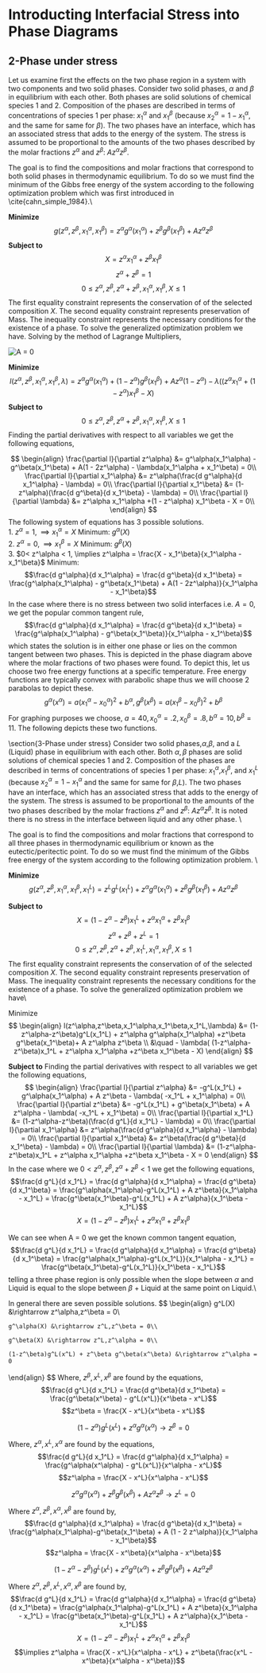 # Introducting Interfacial Stress into Phase Diagrams
## 2-Phase under stress
Let us examine first the effects on the two phase region in a system with two components and two solid phases. Consider two solid phases, $\alpha$ and $\beta$ in equilibrium with each other. Both phases are
solid solutions of chemical species 1 and 2. Composition of the phases are described in
terms of concentrations of species 1 per phase: $x_1^\alpha$ and $x_1^\beta$ (because $x_2^\alpha = 1 - x_1^\alpha$, and the same for same for $\beta$). The two phases have an interface, which has an associated stress that adds to the energy of the system. The stress is assumed to be proportional to the amounts of the two phases described by the molar fractions $z^\alpha$ and $z^\beta$: $A z^\alpha z^\beta$.

The goal is to find the compositions and molar fractions that correspond to both solid phases in thermodynamic equilibrium. To do so we must find the minimum of the Gibbs free energy of the system according to the following optimization problem which was first introduced in \cite{cahn_simple_1984}.\

**Minimize**
$$g(z^\alpha,z^\beta,x_1^\alpha,x_1^\beta) = z^\alpha g^\alpha(x_1^\alpha) +z^\beta g^\beta(x_1^\beta) + A z^\alpha z^\beta$$
**Subject to**
$$X =  z^\alpha x_1^\alpha +z^\beta x_1^\beta$$
$$z^\alpha +z^\beta = 1$$
$$0 \leq z^\alpha,z^\beta,z^\alpha+z^\beta, x_1^\alpha,x_1^\beta,X \leq 1$$
The first equality constraint represents the conservation of of the selected composition $X$. The second equality constraint represents preservation of Mass. The inequality constraint represents the necessary conditions for the existence of a phase. To solve the generalized optimization problem we have. Solving by the method of Lagrange Multipliers,

![A = 0](https://user-images.githubusercontent.com/112519285/210150692-23702ca9-9f62-498c-ade6-c2cb9ef8c88b.png)

**Minimize**
$$l(z^\alpha,z^\beta,x_1^\alpha,x_1^\beta,\lambda) =  z^\alpha g^\alpha(x_1^\alpha) +(1-z^\alpha)g^\beta(x_1^\beta)+ A z^\alpha (1-z^\alpha) - \lambda( (z^\alpha x_1^\alpha +(1-z^\alpha)x_1^\beta - X)$$
**Subject to**
$$0 \leq z^\alpha,z^\beta,z^\alpha+z^\beta, x_1^\alpha,x_1^\beta,X \leq 1$$
Finding the partial derivatives with respect to all variables we get the following equations, 

$$
\begin{align}
    \frac{\partial l}{\partial z^\alpha} &=  g^\alpha(x_1^\alpha) - g^\beta(x_1^\beta) + A(1 - 2z^\alpha) - \lambda(x_1^\alpha + x_1^\beta) = 0\\
    \frac{\partial l}{\partial x_1^\alpha} &=  z^\alpha(\frac{d g^\alpha}{d x_1^\alpha} - \lambda) = 0\\
    \frac{\partial l}{\partial x_1^\beta} &= (1-z^\alpha)(\frac{d g^\beta}{d x_1^\beta} - \lambda) = 0\\
    \frac{\partial l}{\partial \lambda} &= z^\alpha x_1^\alpha +(1 - z^\alpha) x_1^\beta - X = 0\\
\end{align}
$$
The following system of equations has 3 possible solutions. \
    1. $z^\alpha = 1, \implies x_1^\alpha = X$
    Minimum: $g^\alpha(X)$\
    2. $z^\alpha = 0, \implies x_1^\beta = X$
    Minimum: $g^\beta(X)$\
    3. $0< z^\alpha < 1, \implies z^\alpha = \frac{X - x_1^\beta}{x_1^\alpha - x_1^\beta}$
    Minimum: $$\frac{d g^\alpha}{d x_1^\alpha} = \frac{d g^\beta}{d x_1^\beta} = \frac{g^\alpha(x_1^\alpha) - g^\beta(x_1^\beta) + A(1 - 2z^\alpha)}{x_1^\alpha - x_1^\beta}$$
In the case where there is no stress between two solid interfaces i.e. $A = 0$, we get the popular common tangent rule, 
$$\frac{d g^\alpha}{d x_1^\alpha} = \frac{d g^\beta}{d x_1^\beta} = \frac{g^\alpha(x_1^\alpha) - g^\beta(x_1^\beta)}{x_1^\alpha - x_1^\beta}$$
which states the solution is in either one phase or lies on the common tangent between two phases. This is depicted in the phase diagram above where the molar fractions of two phases were found. To depict this, let us choose two free energy functions at a specific temperature. Free energy functions are typically convex with parabolic shape thus we will choose 2 parabolas to depict these. 
$$g^\alpha(x^\alpha) = a(x_1^\alpha - x_0^\alpha)^2 + b^\alpha, g^\beta(x^\beta) = a(x_1^\beta - x_0^\beta)^2 + b^\beta$$
For graphing purposes we choose, $a = 40, x_0^\alpha = .2, x_0^\beta = .8, b^\alpha = 10, b^\beta = 11$. The following depicts these two functions.


\section{3-Phase under stress}
Consider two solid phases,$\alpha$,$\beta$, and a $L$ (Liquid) phase in equilibrium with each other. Both $\alpha,\beta$ phases are solid solutions of chemical species 1 and 2. Composition of the phases are described in
terms of concentrations of species 1 per phase: $x_1^\alpha$,$x_1^\beta$, and $x_1^L$ (because $x_2^\alpha = 1 - x_1^\alpha$ and the same for same for $\beta$,$L$). The two phases have an interface, which has an associated stress that adds to the energy of the system. The stress is assumed to be proportional to the amounts of the two phases described by the molar fractions $z^\alpha$ and $z^\beta$: $A z^\alpha z^\beta$. It is noted there is no stress in the interface between liquid and any other phase. \\ 

The goal is to find the compositions and molar fractions that correspond to all three phases in thermodynamic equilibrium or known as the eutectic/peritectic point. To do so we must find the minimum of the Gibbs free energy of the system according to the following optimization problem. \\

**Minimize**
$$
\begin{equation}
g(z^\alpha,z^\beta,x_1^\alpha,x_1^\beta,x_1^L) = z^Lg^L(x_1^L) + z^\alpha g^\alpha(x_1^\alpha) +z^\beta g^\beta(x_1^\beta) + A z^\alpha z^\beta
\end{equation}
$$

**Subject to**
$$X = (1-z^\alpha-z^\beta)x_1^L + z^\alpha x_1^\alpha +z^\beta x_1^\beta$$
$$z^\alpha + z^\beta + z^L = 1$$
$$ 0 \leq z^\alpha,z^\beta,z^\alpha+z^\beta, x_1^L, x_1^\alpha,x_1^\beta,X \leq 1$$
The first equality constraint represents the conservation of of the selected composition $X$. The second equality constraint represents preservation of Mass. The inequality constraint represents the necessary conditions for the existence of a phase. To solve the generalized optimization problem we have\\

Minimize
$$
\begin{align}
    l(z^\alpha,z^\beta,x_1^\alpha,x_1^\beta,x_1^L,\lambda) &= (1-z^\alpha-z^\beta)g^L(x_1^L) + z^\alpha g^\alpha(x_1^\alpha) +z^\beta g^\beta(x_1^\beta)+ A z^\alpha z^\beta \\
    &\quad - \lambda( (1-z^\alpha-z^\beta)x_1^L + z^\alpha x_1^\alpha +z^\beta x_1^\beta - X)
\end{align}
$$

**Subject to**
Finding the partial derivatives with respect to all variables we get the following equations, 
$$
\begin{align}
    \frac{\partial l}{\partial z^\alpha} &= -g^L(x_1^L) + g^\alpha(x_1^\alpha) + A z^\beta - \lambda( -x_1^L + x_1^\alpha) = 0\\
    \frac{\partial l}{\partial z^\beta} &= -g^L(x_1^L) + g^\beta(x_1^\beta)  + A z^\alpha - \lambda( -x_1^L + x_1^\beta) = 0\\
    \frac{\partial l}{\partial x_1^L} &=  (1-z^\alpha-z^\beta)(\frac{d g^L}{d x_1^L} - \lambda) = 0\\
    \frac{\partial l}{\partial x_1^\alpha} &=  z^\alpha(\frac{d g^\alpha}{d x_1^\alpha} - \lambda) = 0\\
    \frac{\partial l}{\partial x_1^\beta} &= z^\beta(\frac{d g^\beta}{d x_1^\beta} - \lambda) = 0\\
    \frac{\partial l}{\partial \lambda} &= (1-z^\alpha-z^\beta)x_1^L + z^\alpha x_1^\alpha +z^\beta x_1^\beta - X = 0
\end{align}
$$
In the case where we $0 < z^\alpha,z^\beta, z^\alpha + z^\beta < 1$ we get the following equations, 
$$\frac{d g^L}{d x_1^L} = \frac{d g^\alpha}{d x_1^\alpha} = \frac{d g^\beta}{d x_1^\beta} = \frac{g^\alpha(x_1^\alpha)-g^L(x_1^L) + A z^\beta}{x_1^\alpha - x_1^L} = \frac{g^\beta(x_1^\beta)-g^L(x_1^L) + A z^\alpha}{x_1^\beta - x_1^L}$$
$$X = (1-z^\alpha-z^\beta)x_1^L + z^\alpha x_1^\alpha +z^\beta x_1^\beta$$

We can see when A = 0 we get the known common tangent equation, 
$$\frac{d g^L}{d x_1^L} = \frac{d g^\alpha}{d x_1^\alpha} = \frac{d g^\beta}{d x_1^\beta} = \frac{g^\alpha(x_1^\alpha)-g^L(x_1^L)}{x_1^\alpha - x_1^L} = \frac{g^\beta(x_1^\beta)-g^L(x_1^L)}{x_1^\beta - x_1^L}$$
telling a three phase region is only possible when the slope between $\alpha$ and Liquid is equal to the slope between $\beta$ + Liquid at the same point on Liquid.\\

In general there are seven possible solutions. 
$$
\begin{align}
    g^L(X) &\rightarrow z^\alpha,z^\beta = 0\\

    g^\alpha(X) &\rightarrow z^L,z^\beta = 0\\

    g^\beta(X) &\rightarrow z^L,z^\alpha = 0\\

    (1-z^\beta)g^L(x^L) + z^\beta g^\beta(x^\beta) &\rightarrow z^\alpha = 0
\end{align}
$$
Where, $z^\beta,x^L,x^\beta$ are found by the equations,
$$\frac{d g^L}{d x_1^L} = \frac{d g^\beta}{d x_1^\beta} = \frac{g^\beta(x^\beta) - g^L(x^L)}{x^\beta - x^L}$$
$$z^\beta = \frac{X - x^L}{x^\beta - x^L}$$

$$
\begin{equation*}
    (1-z^\alpha)g^L(x^L) + z^\alpha g^\alpha(x^\alpha) \rightarrow z^\beta = 0
\end{equation*}
$$

Where, $z^\alpha,x^L,x^\alpha$ are found by the equations,
$$\frac{d g^L}{d x_1^L} = \frac{d g^\alpha}{d x_1^\alpha} = \frac{g^\alpha(x^\alpha) - g^L(x^L)}{x^\alpha - x^L}$$
$$z^\alpha = \frac{X - x^L}{x^\alpha - x^L}$$

$$
\begin{equation*}
    z^\alpha g^\alpha(x^\alpha) + z^\beta g^\beta(x^\beta) + A z^\alpha z^\beta \rightarrow z^L = 0
\end{equation*}
$$

Where $z^\alpha,z^\beta,x^\alpha,x^\beta$ are found by, 
$$\frac{d g^\alpha}{d x_1^\alpha} = \frac{d g^\beta}{d x_1^\beta} = \frac{g^\alpha(x_1^\alpha)-g^\beta(x_1^\beta) + A (1 - 2 z^\alpha)}{x_1^\alpha - x_1^\beta}$$
$$z^\alpha = \frac{X - x^\beta}{x^\alpha - x^\beta}$$

$$
\begin{equation*}
    (1-z^\alpha - z^\beta)g^L(x^L) + z^\alpha g^\alpha(x^\alpha) + z^\beta g^\beta(x^\beta) + A z^\alpha z^\beta 
\end{equation*}
$$

Where $z^\alpha,z^\beta,x^L,x^\alpha,x^\beta$ are found by, 
$$\frac{d g^L}{d x_1^L} = \frac{d g^\alpha}{d x_1^\alpha} = \frac{d g^\beta}{d x_1^\beta} = \frac{g^\alpha(x_1^\alpha)-g^L(x_1^L) + A z^\beta}{x_1^\alpha - x_1^L} = \frac{g^\beta(x_1^\beta)-g^L(x_1^L) + A z^\alpha}{x_1^\beta - x_1^L}$$
$$X = (1-z^\alpha-z^\beta)x_1^L + z^\alpha x_1^\alpha +z^\beta x_1^\beta$$
$$\implies z^\alpha = \frac{X - x^L}{x^\alpha - x^L} + z^\beta(\frac{x^L - x^\beta}{x^\alpha - x^\beta})$$